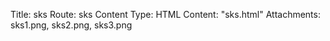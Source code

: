 Title: sks
Route: sks
Content Type: HTML
Content: "sks.html"
Attachments: sks1.png, sks2.png, sks3.png